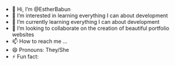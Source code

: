 - 👋 Hi, I’m @EstherBabun
- 👀 I’m interested in learning everything I can about development
- 🌱 I’m currently learning everything I can about development
- 💞️ I’m looking to collaborate on the creation of beautiful portfolio websites
- 📫 How to reach me ...
- 😄 Pronouns: They/She
- ⚡ Fun fact: 

<!---
EstherBabun/EstherBabun is a ✨ special ✨ repository because its `README.md` (this file) appears on your GitHub profile.
You can click the Preview link to take a look at your changes.
--->
